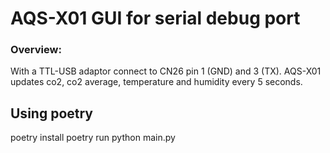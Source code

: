 # AQS-X01 GUI for serial debug port

### Overview:
With a TTL-USB adaptor connect to CN26 pin 1 (GND) and 3 (TX). AQS-X01 updates co2, co2 average, temperature and humidity every 5 seconds.

## Using poetry
poetry install
poetry run python main.py

